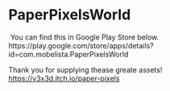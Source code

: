 # PaperPixelsWorld
<img src="https://user-images.githubusercontent.com/55180559/183228255-9e5d26f6-e5aa-4975-8784-91008abbc32e.png" alt="">
You can find this in Google Play Store below.<br>
https://play.google.com/store/apps/details?id=com.mobelista.PaperPixelsWorld

Thank you for supplying thease greate assets!<br>
https://v3x3d.itch.io/paper-pixels
